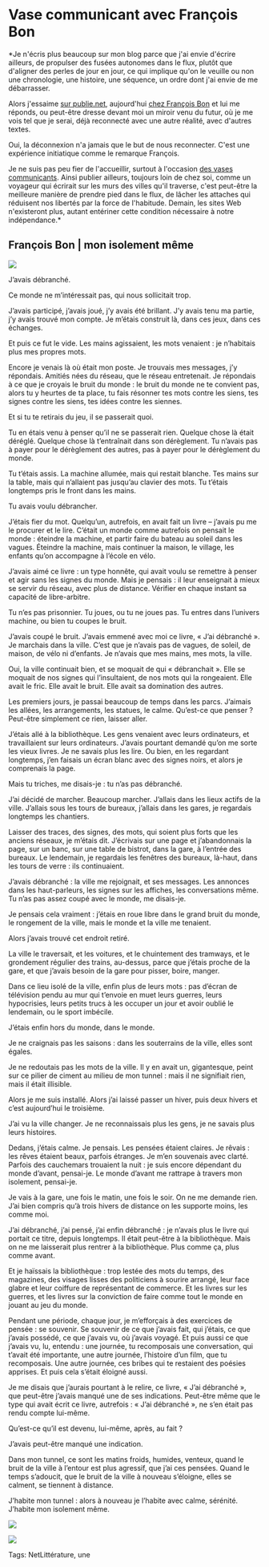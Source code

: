 # Vase communicant avec François Bon

*Je n'écris plus beaucoup sur mon blog parce que j'ai envie d'écrire ailleurs, de propulser des fusées autonomes dans le flux, plutôt que d'aligner des perles de jour en jour, ce qui implique qu'on le veuille ou non une chronologie, une histoire, une séquence, un ordre dont j'ai envie de me débarrasser.

Alors j'essaime [sur publie.net](http://www.publie.net/fr/list/auteur-53161-thierry-crouzet/page/1/date), aujourd'hui [chez François Bon](http://www.tierslivre.net/spip/spip.php?article2797) et lui me réponds, ou peut-être dresse devant moi un miroir venu du futur, où je me vois tel que je serai, déjà reconnecté avec une autre réalité, avec d'autres textes.

Oui, la déconnexion n'a jamais que le but de nous reconnecter. C'est une expérience initiatique comme le remarque François.

Je ne suis pas peu fier de l'accueillir, surtout à l'occasion [des vases communicants](http://rendezvousdesvases.blogspot.com/). Ainsi publier ailleurs, toujours loin de chez soi, comme un voyageur qui écrirait sur les murs des villes qu'il traverse, c'est peut-être la meilleure manière de prendre pied dans le flux, de lâcher les attaches qui réduisent nos libertés par la force de l'habitude. Demain, les sites Web n'existeront plus, autant entériner cette condition nécessaire à notre indépendance.*

François Bon | mon isolement même
---------------------------------

![](https://tcrouzet.com/images_tc/2012/03/bxlmidi_01.jpg)

J’avais débranché.

Ce monde ne m’intéressait pas, qui nous sollicitait trop.

J’avais participé, j’avais joué, j’y avais été brillant. J’y avais tenu ma partie, j’y avais trouvé mon compte. Je m’étais construit là, dans ces jeux, dans ces échanges.

Et puis ce fut le vide. Les mains agissaient, les mots venaient : je n’habitais plus mes propres mots.

Encore je venais là où était mon poste. Je trouvais mes messages, j’y répondais. Amitiés nées du réseau, que le réseau entretenait. Je répondais à ce que je croyais le bruit du monde : le bruit du monde ne te convient pas, alors tu y heurtes de ta place, tu fais résonner tes mots contre les siens, tes signes contre les siens, tes idées contre les siennes.

Et si tu te retirais du jeu, il se passerait quoi.

Tu en étais venu à penser qu’il ne se passerait rien. Quelque chose là était déréglé. Quelque chose là t’entraînait dans son dérèglement. Tu n’avais pas à payer pour le dérèglement des autres, pas à payer pour le dérèglement du monde.

Tu t’étais assis. La machine allumée, mais qui restait blanche. Tes mains sur la table, mais qui n’allaient pas jusqu’au clavier des mots. Tu t’étais longtemps pris le front dans les mains.

Tu avais voulu débrancher.

J’étais fier du mot. Quelqu’un, autrefois, en avait fait un livre – j’avais pu me le procurer et le lire. C’était un monde comme autrefois on pensait le monde : éteindre la machine, et partir faire du bateau au soleil dans les vagues. Éteindre la machine, mais continuer la maison, le village, les enfants qu’on accompagne à l’école en vélo.

J’avais aimé ce livre : un type honnête, qui avait voulu se remettre à penser et agir sans les signes du monde. Mais je pensais : il leur enseignait à mieux se servir du réseau, avec plus de distance. Vérifier en chaque instant sa capacité de libre-arbitre.

Tu n’es pas prisonnier. Tu joues, ou tu ne joues pas. Tu entres dans l’univers machine, ou bien tu coupes le bruit.

J’avais coupé le bruit. J’avais emmené avec moi ce livre, « J’ai débranché ». Je marchais dans la ville. C’est que je n’avais pas de vagues, de soleil, de maison, de vélo ni d’enfants. Je n’avais que mes mains, mes mots, la ville.

Oui, la ville continuait bien, et se moquait de qui « débranchait ». Elle se moquait de nos signes qui l’insultaient, de nos mots qui la rongeaient. Elle avait le fric. Elle avait le bruit. Elle avait sa domination des autres.

Les premiers jours, je passai beaucoup de temps dans les parcs. J’aimais les allées, les arrangements, les statues, le calme. Qu’est-ce que penser ? Peut-être simplement ce rien, laisser aller.

J’étais allé à la bibliothèque. Les gens venaient avec leurs ordinateurs, et travaillaient sur leurs ordinateurs. J’avais pourtant demandé qu’on me sorte les vieux livres. Je ne savais plus les lire. Ou bien, en les regardant longtemps, j’en faisais un écran blanc avec des signes noirs, et alors je comprenais la page. 

Mais tu triches, me disais-je : tu n’as pas débranché.

J’ai décidé de marcher. Beaucoup marcher. J’allais dans les lieux actifs de la ville. J’allais sous les tours de bureaux, j’allais dans les gares, je regardais longtemps les chantiers. 

Laisser des traces, des signes, des mots, qui soient plus forts que les anciens réseaux, je m’étais dit. J’écrivais sur une page et j’abandonnais la page, sur un banc, sur une table de bistrot, dans la gare, à l’entrée des bureaux. Le lendemain, je regardais les fenêtres des bureaux, là-haut, dans les tours de verre : ils continuaient.

J’avais débranché : la ville me rejoignait, et ses messages. Les annonces dans les haut-parleurs, les signes sur les affiches, les conversations même. Tu n’as pas assez coupé avec le monde, me disais-je. 

Je pensais cela vraiment : j’étais en roue libre dans le grand bruit du monde, le rongement de la ville, mais le monde et la ville me tenaient.

Alors j’avais trouvé cet endroit retiré.

La ville le traversait, et les voitures, et le chuintement des tramways, et le grondement régulier des trains, au-dessus, parce que j’étais proche de la gare, et que j’avais besoin de la gare pour pisser, boire, manger.

Dans ce lieu isolé de la ville, enfin plus de leurs mots : pas d’écran de télévision pendu au mur qui t’envoie en muet leurs guerres, leurs hypocrisies, leurs petits trucs à les occuper un jour et avoir oublié le lendemain, ou le sport imbécile.

J’étais enfin hors du monde, dans le monde.

Je ne craignais pas les saisons : dans les souterrains de la ville, elles sont égales.

Je ne redoutais pas les mots de la ville. Il y en avait un, gigantesque, peint sur ce pilier de ciment au milieu de mon tunnel : mais il ne signifiait rien, mais il était illisible.

Alors je me suis installé. Alors j’ai laissé passer un hiver, puis deux hivers et c’est aujourd’hui le troisième.

J’ai vu la ville changer. Je ne reconnaissais plus les gens, je ne savais plus leurs histoires.

Dedans, j’étais calme. Je pensais. Les pensées étaient claires. Je rêvais : les rêves étaient beaux, parfois étranges. Je m’en souvenais avec clarté. Parfois des cauchemars trouaient la nuit : je suis encore dépendant du monde d’avant, pensai-je. Le monde d’avant me rattrape à travers mon isolement, pensai-je.

Je vais à la gare, une fois le matin, une fois le soir. On ne me demande rien. J’ai bien compris qu’à trois hivers de distance on les supporte moins, les comme moi.

J’ai débranché, j’ai pensé, j’ai enfin débranché : je n’avais plus le livre qui portait ce titre, depuis longtemps. Il était peut-être à la bibliothèque. Mais on ne me laisserait plus rentrer à la bibliothèque. Plus comme ça, plus comme avant.

Et je haïssais la bibliothèque : trop lestée des mots du temps, des magazines, des visages lisses des politiciens à sourire arrangé, leur face glabre et leur coiffure de représentant de commerce. Et les livres sur les guerres, et les livres sur la conviction de faire comme tout le monde en jouant au jeu du monde.

Pendant une période, chaque jour, je m’efforçais à des exercices de pensée : se souvenir. Se souvenir de ce que j’avais fait, qui j’étais, ce que j’avais possédé, ce que j’avais vu, où j’avais voyagé. Et puis aussi ce que j’avais vu, lu, entendu : une journée, tu recomposais une conversation, qui t’avait été importante, une autre journée, l’histoire d’un film, que tu recomposais. Une autre journée, ces bribes qui te restaient des poésies apprises. Et puis cela s’était éloigné aussi.

Je me disais que j’aurais pourtant à le relire, ce livre, « J’ai débranché », que peut-être j’avais manqué une de ses indications. Peut-être même que le type qui avait écrit ce livre, autrefois : « J’ai débranché », ne s’en était pas rendu compte lui-même. 

Qu’est-ce qu’il est devenu, lui-même, après, au fait ?

J’avais peut-être manqué une indication. 

Dans mon tunnel, ce sont les matins froids, humides, venteux, quand le bruit de la ville à l’entour est plus agressif, que j’ai ces pensées. Quand le temps s’adoucit, que le bruit de la ville à nouveau s’éloigne, elles se calment, se tiennent à distance.

J’habite mon tunnel : alors à nouveau je l’habite avec calme, sérénité. J’habite mon isolement même.

![](https://tcrouzet.com/images_tc/2012/03/bxlmidi_02.jpg)

![](https://tcrouzet.com/images_tc/2012/03/bxlmidi_03.jpg)



Tags: NetLittérature, une